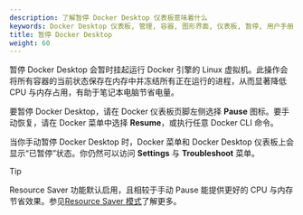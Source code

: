 ```yaml
---
description: 了解暂停 Docker Desktop 仪表板意味着什么
keywords: Docker Desktop 仪表板, 管理, 容器, 图形界面, 仪表板, 暂停, 用户手册
title: 暂停 Docker Desktop
weight: 60
---
```


暂停 Docker Desktop 会暂时挂起运行 Docker 引擎的 Linux 虚拟机。此操作会将所有容器的当前状态保存在内存中并冻结所有正在运行的进程，从而显著降低 CPU 与内存占用，有助于笔记本电脑节省电量。

要暂停 Docker Desktop，请在 Docker 仪表板页脚左侧选择 **Pause** 图标。要手动恢复，请在 Docker 菜单中选择 **Resume**，或执行任意 Docker CLI 命令。

当你手动暂停 Docker Desktop 时，Docker 菜单和 Docker Desktop 仪表板上会显示“已暂停”状态。你仍然可以访问 **Settings** 与 **Troubleshoot** 菜单。

> [!TIP]
>
> Resource Saver 功能默认启用，且相较于手动 Pause 能提供更好的 CPU 与内存节省效果。参见[Resource Saver 模式](resource-saver.md)了解更多。
